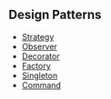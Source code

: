 ## Design Patterns

* [Strategy](/src/main/java/com/patterns/Strategy)
* [Observer](/src/main/java/com/patterns/Observer)
* [Decorator](/src/main/java/com/patterns/Decorator)
* [Factory](/src/main/java/com/patterns/Factory)
* [Singleton](/src/main/java/com/patterns/Singleton)
* [Command](/src/main/java/com/patterns/Command)
<!--* [Adapter](/src/main/java/com/patterns/Adapter)
* [Facade](/src/main/java/com/patterns/Facade)
-->